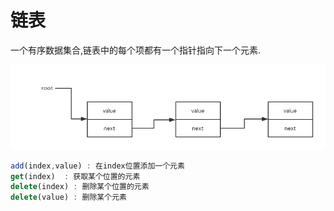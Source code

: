 # 链表

一个有序数据集合,链表中的每个项都有一个指针指向下一个元素.

![链表](./linked-list.png)

```javascript
add(index,value) : 在index位置添加一个元素
get(index)  : 获取某个位置的元素
delete(index) : 删除某个位置的元素
delete(value) : 删除某个元素
```